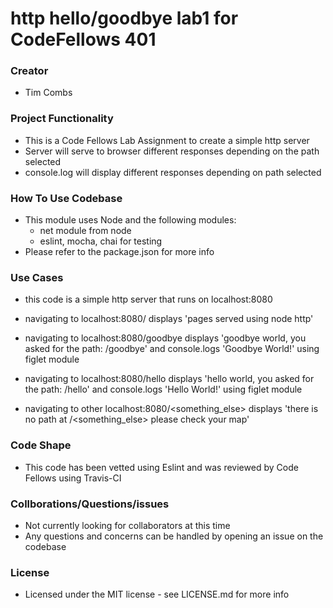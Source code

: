# http hello/goodbye lab1 for CodeFellows 401

### Creator
 - Tim Combs

### Project Functionality
  - This is a Code Fellows Lab Assignment to create a simple http server
  - Server will serve to browser different responses depending on the path selected
  - console.log will display different responses depending on path selected

### How To Use Codebase
  - This module uses Node and the following modules:
    - net module from node
    - eslint, mocha, chai for testing
  - Please refer to the package.json for more info

### Use Cases
  - this code is a simple http server that runs on localhost:8080
  - navigating to localhost:8080/ displays 'pages served using node http'
  - navigating to localhost:8080/goodbye displays 'goodbye world, you asked for the path: /goodbye' and console.logs 'Goodbye World!' using figlet module

  - navigating to localhost:8080/hello displays 'hello world, you asked for the path: /hello' and console.logs 'Hello World!' using figlet module
  - navigating to other localhost:8080/<something_else> displays 'there is no path at /<something_else> please check your map'

### Code Shape
  - This code has been vetted using Eslint and was reviewed by Code Fellows using Travis-CI

### Collborations/Questions/issues
  - Not currently looking for collaborators at this time
  - Any questions and concerns can be handled by opening an issue on the codebase

### License
  - Licensed under the MIT license - see LICENSE.md for more info
